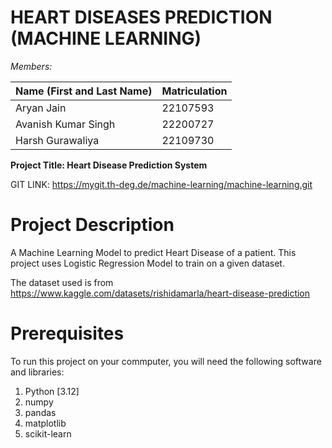 # HEART DISEASES PREDICTION (MACHINE LEARNING)

_Members:_

| Name (First and Last Name)| Matriculation |
| ------ | ------ |
| Aryan Jain | 22107593 |
| Avanish Kumar Singh | 22200727 |
| Harsh Gurawaliya | 22109730 |

**Project Title: Heart Disease Prediction System**

GIT LINK: https://mygit.th-deg.de/machine-learning/machine-learning.git


# Project Description

A Machine Learning Model to predict Heart Disease of a patient. This project uses Logistic Regression Model to train on a given dataset.

The dataset used is from https://www.kaggle.com/datasets/rishidamarla/heart-disease-prediction

# Prerequisites
To run this project on your commputer, you will need the following software and libraries:
1. Python [3.12]
2. numpy
3. pandas
4. matplotlib
5. scikit-learn